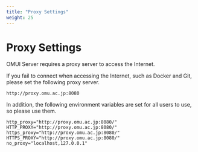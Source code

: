 ```yaml
---
title: "Proxy Settings"
weight: 25
---
```


# Proxy Settings

OMUI Server requires a proxy server to access the Internet.

If you fail to connect when accessing the Internet, such as Docker and Git, please set the following proxy server.

```text
http://proxy.omu.ac.jp:8080
```

In addition, the following environment variables are set for all users to use, so please use them.

```env
http_proxy="http://proxy.omu.ac.jp:8080/"
HTTP_PROXY="http://proxy.omu.ac.jp:8080/"
https_proxy="http://proxy.omu.ac.jp:8080/"
HTTPS_PROXY="http://proxy.omu.ac.jp:8080/"
no_proxy="localhost,127.0.0.1"
```
